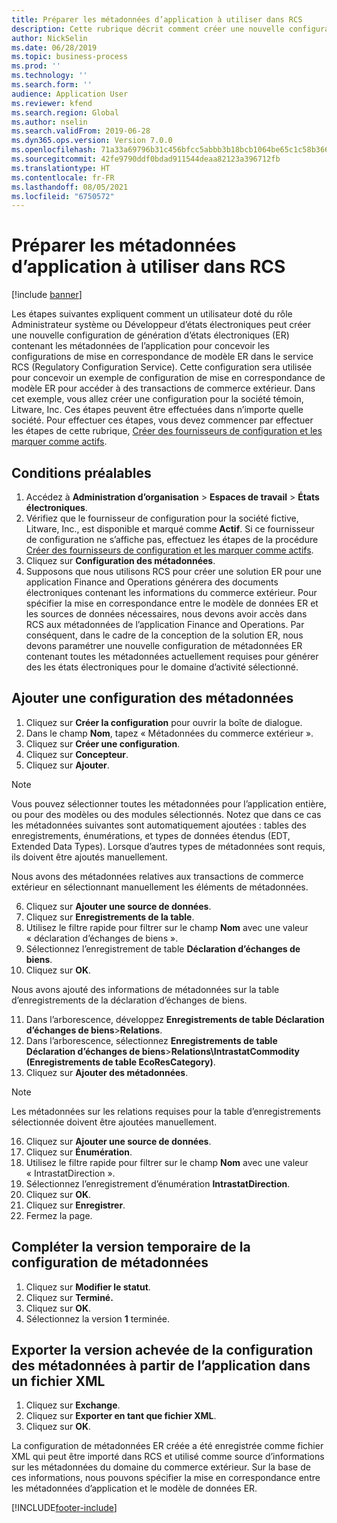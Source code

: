 ```yaml
---
title: Préparer les métadonnées d’application à utiliser dans RCS
description: Cette rubrique décrit comment créer une nouvelle configuration de rapports contenant les métadonnées de l’application.
author: NickSelin
ms.date: 06/28/2019
ms.topic: business-process
ms.prod: ''
ms.technology: ''
ms.search.form: ''
audience: Application User
ms.reviewer: kfend
ms.search.region: Global
ms.author: nselin
ms.search.validFrom: 2019-06-28
ms.dyn365.ops.version: Version 7.0.0
ms.openlocfilehash: 71a33a69796b31c456bfcc5abbb3b18bcb1064be65c1c58b36656a9cebfbf47d
ms.sourcegitcommit: 42fe9790ddf0bdad911544deaa82123a396712fb
ms.translationtype: HT
ms.contentlocale: fr-FR
ms.lasthandoff: 08/05/2021
ms.locfileid: "6750572"
---
```

# <a name="prepare-application-metadata-to-be-used-in-rcs"></a>Préparer les métadonnées d’application à utiliser dans RCS
[!include [banner](../../includes/banner.md)]

Les étapes suivantes expliquent comment un utilisateur doté du rôle Administrateur système ou Développeur d’états électroniques peut créer une nouvelle configuration de génération d’états électroniques (ER) contenant les métadonnées de l’application pour concevoir les configurations de mise en correspondance de modèle ER dans le service RCS (Regulatory Configuration Service). Cette configuration sera utilisée pour concevoir un exemple de configuration de mise en correspondance de modèle ER pour accéder à des transactions de commerce extérieur. Dans cet exemple, vous allez créer une configuration pour la société témoin, Litware, Inc. Ces étapes peuvent être effectuées dans n’importe quelle société. Pour effectuer ces étapes, vous devez commencer par effectuer les étapes de cette rubrique, [Créer des fournisseurs de configuration et les marquer comme actifs](er-configuration-provider-mark-it-active-2016-11.md).

## <a name="prerequisites"></a>Conditions préalables
1.    Accédez à **Administration d’organisation** > **Espaces de travail** > **États électroniques**. 
2.    Vérifiez que le fournisseur de configuration pour la société fictive, Litware, Inc., est disponible et marqué comme **Actif**. Si ce fournisseur de configuration ne s’affiche pas, effectuez les étapes de la procédure [Créer des fournisseurs de configuration et les marquer comme actifs](er-configuration-provider-mark-it-active-2016-11.md). 
3.    Cliquez sur **Configuration des métadonnées**. 
4.    Supposons que nous utilisons RCS pour créer une solution ER pour une application Finance and Operations générera des documents électroniques contenant les informations du commerce extérieur. Pour spécifier la mise en correspondance entre le modèle de données ER et les sources de données nécessaires, nous devons avoir accès dans RCS aux métadonnées de l’application Finance and Operations. Par conséquent, dans le cadre de la conception de la solution ER, nous devons paramétrer une nouvelle configuration de métadonnées ER contenant toutes les métadonnées actuellement requises pour générer des les états électroniques pour le domaine d’activité sélectionné. 

## <a name="add-metadata-configuration"></a>Ajouter une configuration des métadonnées 
1.    Cliquez sur **Créer la configuration** pour ouvrir la boîte de dialogue. 
2.    Dans le champ **Nom**, tapez « Métadonnées du commerce extérieur ». 
3.    Cliquez sur **Créer une configuration**. 
4.    Cliquez sur **Concepteur**. 
5.    Cliquez sur **Ajouter**. 
  
> [!NOTE]
> Vous pouvez sélectionner toutes les métadonnées pour l’application entière, ou pour des modèles ou des modules sélectionnés. Notez que dans ce cas les métadonnées suivantes sont automatiquement ajoutées : tables des enregistrements, énumérations, et types de données étendus (EDT, Extended Data Types). Lorsque d’autres types de métadonnées sont requis, ils doivent être ajoutés manuellement. 
 
Nous avons des métadonnées relatives aux transactions de commerce extérieur en sélectionnant manuellement les éléments de métadonnées. 
  
6.    Cliquez sur **Ajouter une source de données**. 
7.    Cliquez sur **Enregistrements de la table**. 
8.    Utilisez le filtre rapide pour filtrer sur le champ **Nom** avec une valeur « déclaration d’échanges de biens ». 
9.    Sélectionnez l’enregistrement de table **Déclaration d’échanges de biens**. 
10.    Cliquez sur **OK**.
  
Nous avons ajouté des informations de métadonnées sur la table d’enregistrements de la déclaration d’échanges de biens. 
  
11.    Dans l’arborescence, développez **Enregistrements de table Déclaration d’échanges de biens**\>**Relations**. 
12.    Dans l’arborescence, sélectionnez **Enregistrements de table Déclaration d’échanges de biens**\>**Relations\IntrastatCommodity (Enregistrements de table EcoResCategory)**.     
13.    Cliquez sur **Ajouter des métadonnées**. 
  
> [!NOTE]
> Les métadonnées sur les relations requises pour la table d’enregistrements sélectionnée doivent être ajoutées manuellement. 
  
16.    Cliquez sur **Ajouter une source de données**. 
17.    Cliquez sur **Énumération**. 
18.    Utilisez le filtre rapide pour filtrer sur le champ **Nom** avec une valeur « IntrastatDirection ». 
19.    Sélectionnez l’enregistrement d’énumération **IntrastatDirection**. 
20.    Cliquez sur **OK**. 
21.    Cliquez sur **Enregistrer**.  
22.    Fermez la page. 
  
## <a name="complete-the-draft-version-of-metadata-configuration"></a>Compléter la version temporaire de la configuration de métadonnées
1.    Cliquez sur **Modifier le statut**. 
2.    Cliquez sur **Terminé.** 
3.    Cliquez sur **OK**. 
4.    Sélectionnez la version **1** terminée. 
  
## <a name="export-the-completed-version-of-metadata-configuration-from-application-as-xml-file"></a>Exporter la version achevée de la configuration des métadonnées à partir de l’application dans un fichier XML
1.    Cliquez sur **Exchange**. 
2.    Cliquez sur **Exporter en tant que fichier XML**. 
3.    Cliquez sur **OK**. 
    
La configuration de métadonnées ER créée a été enregistrée comme fichier XML qui peut être importé dans RCS et utilisé comme source d’informations sur les métadonnées du domaine du commerce extérieur. Sur la base de ces informations, nous pouvons spécifier la mise en correspondance entre les métadonnées d’application et le modèle de données ER.


[!INCLUDE[footer-include](../../../../includes/footer-banner.md)]